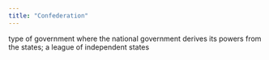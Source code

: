 ```yaml
---
title: "Confederation"
---
```

type of government where the national government derives its powers from the states; a league of independent states


